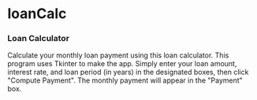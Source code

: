# loanCalc

### Loan Calculator

Calculate your monthly loan payment using this loan calculator. This program uses Tkinter to make the app. Simply enter your loan amount, interest rate, and loan period (in years) in the designated boxes, then click "Compute Payment". The monthly payment will appear in the "Payment" box. 
